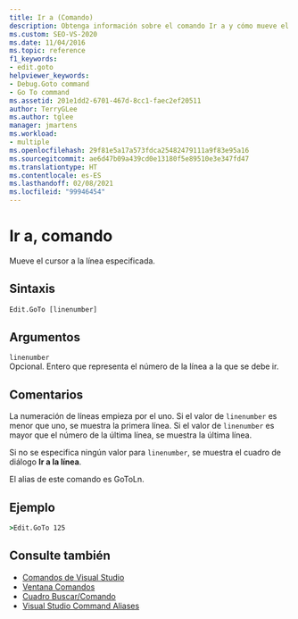 ```yaml
---
title: Ir a (Comando)
description: Obtenga información sobre el comando Ir a y cómo mueve el cursor a la línea especificada.
ms.custom: SEO-VS-2020
ms.date: 11/04/2016
ms.topic: reference
f1_keywords:
- edit.goto
helpviewer_keywords:
- Debug.Goto command
- Go To command
ms.assetid: 201e1dd2-6701-467d-8cc1-faec2ef20511
author: TerryGLee
ms.author: tglee
manager: jmartens
ms.workload:
- multiple
ms.openlocfilehash: 29f81e5a17a573fdca25482479111a9f83e95a16
ms.sourcegitcommit: ae6d47b09a439cd0e13180f5e89510e3e347fd47
ms.translationtype: HT
ms.contentlocale: es-ES
ms.lasthandoff: 02/08/2021
ms.locfileid: "99946454"
---
```

# <a name="go-to-command"></a>Ir a, comando
Mueve el cursor a la línea especificada.

## <a name="syntax"></a>Sintaxis

```cmd
Edit.GoTo [linenumber]
```

## <a name="arguments"></a>Argumentos
`linenumber`\
Opcional. Entero que representa el número de la línea a la que se debe ir.

## <a name="remarks"></a>Comentarios
La numeración de líneas empieza por el uno. Si el valor de `linenumber` es menor que uno, se muestra la primera línea. Si el valor de `linenumber` es mayor que el número de la última línea, se muestra la última línea.

Si no se especifica ningún valor para `linenumber`, se muestra el cuadro de diálogo **Ir a la línea**.

El alias de este comando es GoToLn.

## <a name="example"></a>Ejemplo

```cmd
>Edit.GoTo 125
```

## <a name="see-also"></a>Consulte también

- [Comandos de Visual Studio](../../ide/reference/visual-studio-commands.md)
- [Ventana Comandos](../../ide/reference/command-window.md)
- [Cuadro Buscar/Comando](../../ide/find-command-box.md)
- [Visual Studio Command Aliases](../../ide/reference/visual-studio-command-aliases.md)
